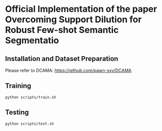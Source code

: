 # Official Implementation of the paper Overcoming Support Dilution for Robust Few-shot Semantic Segmentatio

## Installation and Dataset Preparation
Please refer to DCAMA: https://github.com/pawn-sxy/DCAMA

## Training
```
python scripts/train.sh
```

## Testing
```
python scripts/test.sh
```
